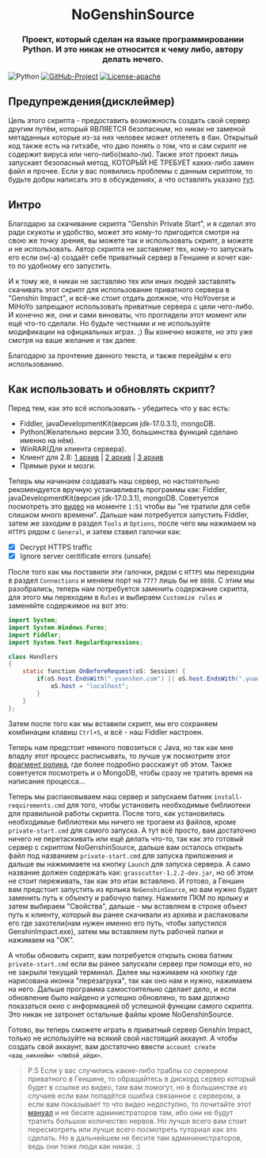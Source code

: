 <h1 align="center">NoGenshinSource</h1>
<h3 align="center">Проект, который сделан на языке программировании Python. И это никак не относится к чему либо, автору делать нечего.</h3>

![Python](https://img.shields.io/badge/python-3670A0?style=for-the-badge&logo=python&logoColor=ffffff) [![GitHub-Project](https://img.shields.io/badge/github-%23121011.svg?style=for-the-badge&logo=github&logoColor=white)](https://github.com/NoGenshinSource/NoGenshinSource) [![License-apache](https://img.shields.io/hexpm/l/plug?style=for-the-badge)](./LICENSE)

## **Предупреждения(дисклеймер)**

Цель этого скрипта - предоставить возможность создать свой сервер другим путём, который ЯВЛЯЕТСЯ безопасным, но никак не заменой метаданных которые из-за них человек может отлететь в бан. Открытый код также есть на гитхабе, что даю понять о том, что и сам скрипт не содержит вируса или чего-либо(мало-ли). Также этот проект лишь запускает безопасный метод, КОТОРЫЙ НЕ ТРЕБУЕТ каких-либо замен файл и прочее. Если у вас появились проблемы с данным скриптом, то будьте добры написать это в обсуждениях, а что оставлять указано [тут](https://github.com/NoGenshinSource/NoGenshinSource/issues/1).

## Интро

Благодарю за скачивание скрипта "Genshin Private Start", и я сделал это ради скукоты и удобство, может это кому-то пригодится смотря на свою же точку зрения, вы можете так и использовать скрипт, а можете и не использовать. Автор скрипта не заставляет тех, кому-то запускать его если он(-а) создаёт себе приватный сервер в Геншине и хочет как-то по удобному его запустить.

И к тому же, я никак не заставляю тех или иных людей заставлять скачивать этот скрипт для использование приватного сервера в "Genshin Impact", и всё-же стоит отдать должное, что HoYoverse и MiHoYo запрещают использовать приватные сервера с цели чего-либо. И конечно же, они и сами виноваты, что проглядели этот момент или ещё что-то сделали. Но будьте честными и не используйте модификации на официальных играх. ;)
Вы конечно можете, но это уже смотря на ваше желание и так далее.

Благодарю за прочтение данного текста, и также перейдём к его использованию.

## Как использовать и обновлять скрипт?
Перед тем, как это всё использовать - убедитесь что у вас есть:
- Fiddler, javaDevelopmentKit(версия jdk-17.0.3.1), mongoDB.
- Python(Желательно версии 3.10, большинства функций сделано именно на нём).
- WinRAR(Для клиента сервера).
- Клиент для 2.8: [1 архив](https://drive.google.com/file/d/1KeyK1WMy6XLyQ2IcyjCnN0LugQps4pMn/view) | [2 архив](https://drive.google.com/file/d/1U3VpiBTxWMZ05ghWsKOERqfnVU5BMKDV/view) | [3 архив](https://drive.google.com/file/d/1irQ8Iv9TderVZ8gEpBWEZqaCsUguF_lL/view)
- Прямые руки и мозги.

Теперь мы начинаем создавать наш сервер, но настоятельно рекомендуется вручную устанавливать программы как: Fiddler, javaDevelopmentKit(версия jdk-17.0.3.1), mongoDB. Советуется посмотреть это [видео](https://youtu.be/D_8o1Ik8NDQ?t=111) на моменте `1:51` чтобы вы "не тратили для себя слишком много времени". Дальше нам потребуется запустить Fiddler, затем же заходим в раздел `Tools` и `Options`, после чего мы нажимаем на `HTTPS` рядом с `General`, и затем ставил галочки как:
  - [X] Decrypt HTTPS traffic
  - [X] Ignore server ceritificate errors (unsafe)

После того как мы поставили эти галочки, рядом с `HTTPS` мы переходим в раздел `Connections` и меняем порт на `7777` лишь бы не `8888`. С этим мы разобрались, теперь нам потребуется заменить содержание скрипта, для этого мы переходим в `Rules` и выбираем `Customize rules` и заменяйте содержимое на вот это:
```java
import System;
import System.Windows.Forms;
import Fiddler;
import System.Text.RegularExpressions;

class Handlers
{
    static function OnBeforeRequest(oS: Session) {
        if(oS.host.EndsWith(".yuanshen.com") || oS.host.EndsWith(".yuanshen.com:8888") || oS.host.EndsWith(".hoyoverse.com") || oS.host.EndsWith(".mihoyo.com")) {
            oS.host = "localhost";
        }
    }
};
```
Затем после того как мы вставили скрипт, мы его сохраняем комбинации клавиш `Ctrl+S`, и всё - наш Fiddler настроен.

Теперь нам предстоит немного повозиться с Java, но так как мне впадлу этот процесс расписывать, то лучше уж посмотрите этот [фрагмент ролика](https://youtu.be/D_8o1Ik8NDQ?t=233), где более подробно расскажут об этом. Также советуется посмотреть и о MongoDB, чтобы сразу не тратить время на написание процесса...

Теперь мы распаковываем наш сервер и запускаем батник `install-requirements.cmd` для того, чтобы установить необходимые библиотеки для правильной работы скрипта. После того, как установились необходимые библиотеки мы ничего не трогаем из файлов, кроме `private-start.cmd` для самого запуска.
А тут всё просто, вам достаточно ничего не перетаскивать или ещё делать что-то, так как это готовый сервер с скриптом NoGenshinSource, дальше вам осталось открыть файл под названием `private-start.cmd` для запуска приложения и дальше вы нажмимаете на кнопку `Launch` для запуска сервера. А само название должен содержать как: `grasscutter-1.2.2-dev.jar`, но об этом не стоит переживать, так как это итак вставлено. И готово, а Геншин вам предстоит запустить из ярлыка `NoGenshinSource`, но вам нужно будет заменить путь к объекту и рабочую папку. Нажмите ПКМ по ярлыку и затем выбираем "Свойства", дальше - мы вставляем в строке объект путь к клиенту, который вы ранее скачивали из архива и распаковали его где захотели(нам нужен именно его путь, чтобы запустился GenshinImpact.exe), затем мы вставляем путь рабочей папки и нажимаем на "ОК".

А чтобы обновить скрипт, вам потребуется открыть снова батник `private-start.cmd` если вы ранее запускали сервер при помощи его, но не закрыли текущий терминал. Далее мы нажимаем на кнопку где нарисована иконка "перезагрука", так как оно нам и нужно, нажимаем на него. Дальше программа самостоятельно сделает дело, и если обновление было найдено и успешно обновлено, то вам должно показаться окно с информацией об успешной функции самого скрипта. Это никак не затронет остальные файлы кроме NoGenshinSource.

Готово, вы теперь сможете играть в приватный сервер Genshin Impact, только не используйте на всякий свой настоящий аккаунт. А чтобы создать свой аккаунт, вам достаточно ввести `account create <ваш_никнейм> <любой_айди>`.

> P.S Если у вас случились какие-либо траблы со сервером приватного в Геншине, то обращайтесь в дискорд сервер который будет в ссылке из видео, там вам помогут, но в большинстве из случаев если вам попадётся ошибка связанное с сервером, а если вам показывает то что видео недоступно, то почитайте этот [мануал](https://guide.genshinnews.ml/troubleshooting.html) и не бесите администраторов там, ибо они не будут тратить большое количество нервов. Но лучше всего вам стоит пересмотреть или лучше всего посмотреть туториал как это сделать. Но в дальнейшем не бесите там админинистраторов, ведь они тоже люди как никак. :)
